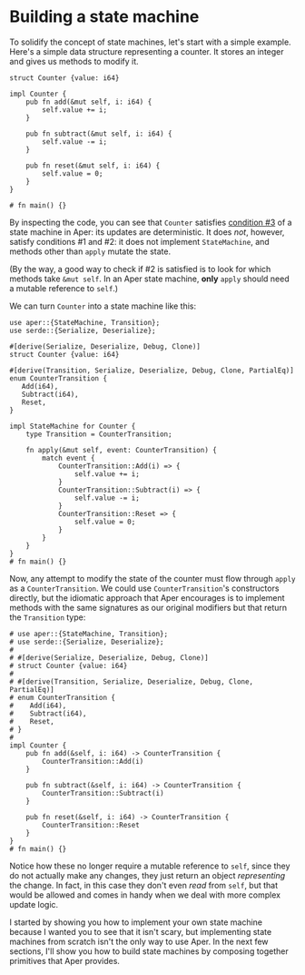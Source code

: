 # Building a state machine

To solidify the concept of state machines, let's start with a simple
example. Here's a simple data structure representing a counter. It stores
an integer and gives us methods to modify it.

```rust,noplaypen
struct Counter {value: i64}

impl Counter {
    pub fn add(&mut self, i: i64) {
        self.value += i;
    }

    pub fn subtract(&mut self, i: i64) {
        self.value -= i;
    }

    pub fn reset(&mut self, i: i64) {
        self.value = 0;
    }
}

# fn main() {}
```

By inspecting the code, you can see that `Counter` satisfies 
[condition #3](introduction.md) of a state machine in Aper:
its updates are deterministic. It does *not*, however, satisfy 
conditions #1 and #2: it does not implement `StateMachine`, and 
methods other than `apply` mutate the state.

(By the way, a good way to check if #2 is satisfied is to look for 
which methods take `&mut self`. In an Aper state machine, **only** 
`apply` should need a mutable reference to `self`.)

We can turn `Counter` into a state machine like this:

```rust,noplaypen
use aper::{StateMachine, Transition};
use serde::{Serialize, Deserialize};

#[derive(Serialize, Deserialize, Debug, Clone)]
struct Counter {value: i64}

#[derive(Transition, Serialize, Deserialize, Debug, Clone, PartialEq)]
enum CounterTransition {
   Add(i64),
   Subtract(i64),
   Reset,
}

impl StateMachine for Counter {
    type Transition = CounterTransition;

    fn apply(&mut self, event: CounterTransition) {
        match event {
            CounterTransition::Add(i) => {
                self.value += i;
            }
            CounterTransition::Subtract(i) => {
                self.value -= i;
            }
            CounterTransition::Reset => {
                self.value = 0;
            }
        }
    }
}
# fn main() {}
```

Now, any attempt to modify the state of the counter must flow through 
`apply` as a `CounterTransition`. We could use `CounterTransition`'s 
constructors directly, but the idiomatic approach that Aper encourages 
is to implement methods with the same signatures as our original 
modifiers but that return the `Transition` type:

```rust,noplaypen
# use aper::{StateMachine, Transition};
# use serde::{Serialize, Deserialize};
#
# #[derive(Serialize, Deserialize, Debug, Clone)]
# struct Counter {value: i64}
#
# #[derive(Transition, Serialize, Deserialize, Debug, Clone, PartialEq)]
# enum CounterTransition {
#    Add(i64),
#    Subtract(i64),
#    Reset,
# }
#
impl Counter {
    pub fn add(&self, i: i64) -> CounterTransition {
        CounterTransition::Add(i)
    }

    pub fn subtract(&self, i: i64) -> CounterTransition {
        CounterTransition::Subtract(i)
    }

    pub fn reset(&self, i: i64) -> CounterTransition {
        CounterTransition::Reset
    }
}
# fn main() {}
```

Notice how these no longer require a mutable reference to `self`, since they do not actually make any changes, they just return an object *representing* the change. In fact, in this case they don't
even *read* from `self`, but that would be allowed and comes in
handy when we deal with more complex update logic.

I started by showing you how to implement your own state machine 
because I wanted you to see that it isn't
scary, but implementing state machines from scratch isn't the only way 
to use Aper. In the next few sections,
I'll show you how to build state machines by composing together 
primitives that Aper provides.